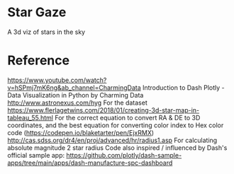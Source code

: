 # Star Gaze

A 3d viz of stars in the sky

# Reference

https://www.youtube.com/watch?v=hSPmj7mK6ng&ab_channel=CharmingData Introduction to Dash Plotly - Data Visualization in Python by Charming Data
http://www.astronexus.com/hyg For the dataset
https://www.flerlagetwins.com/2018/01/creating-3d-star-map-in-tableau_55.html For the correct equation to convert RA & DE to 3D coordinates, and the best equation for converting color index to Hex color code (https://codepen.io/blaketarter/pen/EjxRMX)
http://cas.sdss.org/dr4/en/proj/advanced/hr/radius1.asp For calculating absolute magnitude 2 star radius
Code also inspired / influenced by Dash's official sample app: https://github.com/plotly/dash-sample-apps/tree/main/apps/dash-manufacture-spc-dashboard
